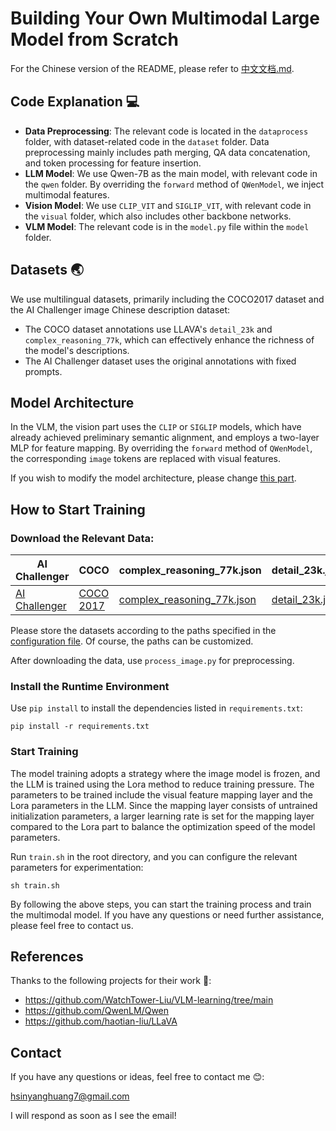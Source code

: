 # Building Your Own Multimodal Large Model from Scratch

For the Chinese version of the README, please refer to [中文文档.md](README_CN.md).

## Code Explanation 💻

- **Data Preprocessing**: The relevant code is located in the `dataprocess` folder, with dataset-related code in the `dataset` folder. Data preprocessing mainly includes path merging, QA data concatenation, and token processing for feature insertion.
- **LLM Model**: We use Qwen-7B as the main model, with relevant code in the `qwen` folder. By overriding the `forward` method of `QWenModel`, we inject multimodal features.
- **Vision Model**: We use `CLIP_VIT` and `SIGLIP_VIT`, with relevant code in the `visual` folder, which also includes other backbone networks.
- **VLM Model**: The relevant code is in the `model.py` file within the `model` folder.

## Datasets 🌏

We use multilingual datasets, primarily including the COCO2017 dataset and the AI Challenger image Chinese description dataset:
- The COCO dataset annotations use LLAVA's `detail_23k` and `complex_reasoning_77k`, which can effectively enhance the richness of the model's descriptions.
- The AI Challenger dataset uses the original annotations with fixed prompts.

## Model Architecture

In the VLM, the vision part uses the `CLIP` or `SIGLIP` models, which have already achieved preliminary semantic alignment, and employs a two-layer MLP for feature mapping. By overriding the `forward` method of `QWenModel`, the corresponding `image` tokens are replaced with visual features.

If you wish to modify the model architecture, please change [this part](https://github.com/xinyanghuang7/Basic-Vision-Language-Model/blob/main/train.py#L41).

## How to Start Training

### Download the Relevant Data:

| AI Challenger | COCO | complex_reasoning_77k.json | detail_23k.json |
| --- | --- | --- | --- |
| [AI Challenger](https://tianchi.aliyun.com/dataset/145781) | [COCO 2017](http://images.cocodataset.org/zips/train2017.zip) | [complex_reasoning_77k.json](https://huggingface.co/datasets/liuhaotian/LLaVA-Instruct-150K/resolve/main/complex_reasoning_77k.json) | [detail_23k.json](https://huggingface.co/datasets/liuhaotian/LLaVA-Instruct-150K/resolve/main/detail_23k.json) |

Please store the datasets according to the paths specified in the [configuration file](https://github.com/xinyanghuang7/Basic-Vision-Language-Model/blob/main/dataprocess/config.yaml). Of course, the paths can be customized.

After downloading the data, use `process_image.py` for preprocessing.

### Install the Runtime Environment

Use `pip install` to install the dependencies listed in `requirements.txt`:

```shell
pip install -r requirements.txt
```

### Start Training

The model training adopts a strategy where the image model is frozen, and the LLM is trained using the Lora method to reduce training pressure. The parameters to be trained include the visual feature mapping layer and the Lora parameters in the LLM. Since the mapping layer consists of untrained initialization parameters, a larger learning rate is set for the mapping layer compared to the Lora part to balance the optimization speed of the model parameters.

Run `train.sh` in the root directory, and you can configure the relevant parameters for experimentation:

```shell
sh train.sh
```

By following the above steps, you can start the training process and train the multimodal model. If you have any questions or need further assistance, please feel free to contact us.

## References

Thanks to the following projects for their work 🙌:

- https://github.com/WatchTower-Liu/VLM-learning/tree/main
- https://github.com/QwenLM/Qwen
- https://github.com/haotian-liu/LLaVA

## Contact

If you have any questions or ideas, feel free to contact me 😊:

hsinyanghuang7@gmail.com

I will respond as soon as I see the email!
